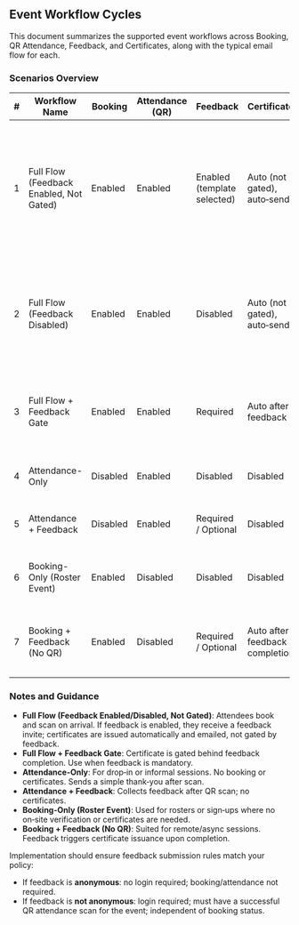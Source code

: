 ## Event Workflow Cycles

This document summarizes the supported event workflows across Booking, QR Attendance, Feedback, and Certificates, along with the typical email flow for each.

### Scenarios Overview

| # | Workflow Name | Booking | Attendance (QR) | Feedback | Certificate | Typical Email Flow |
|---|---|---|---|---|---|---|
| 1 | Full Flow (Feedback Enabled, Not Gated) | Enabled | Enabled | Enabled (template selected) | Auto (not gated), auto‑send | Booking confirmation → Attendance QR → Feedback invite → Certificate generated → Certificate email sent |
| 2 | Full Flow (Feedback Disabled) | Enabled | Enabled | Disabled | Auto (not gated), auto‑send | Booking confirmation → Attendance QR → Certificate generated → Certificate email sent |
| 3 | Full Flow + Feedback Gate | Enabled | Enabled | Required | Auto after feedback | Booking confirmation → Reminder → Feedback invite → Certificate sent |
| 4 | Attendance-Only | Disabled | Enabled | Disabled | Disabled | QR scan → “Thanks for attending” message |
| 5 | Attendance + Feedback | Disabled | Enabled | Required / Optional | Disabled | QR scan → Feedback invite / confirmation |
| 6 | Booking-Only (Roster Event) | Enabled | Disabled | Disabled | Disabled | Booking confirmation → Reminder (no QR, no cert) |
| 7 | Booking + Feedback (No QR) | Enabled | Disabled | Required / Optional | Auto after feedback completion | Booking confirmation → Feedback invite → Certificate sent |

### Notes and Guidance

- **Full Flow (Feedback Enabled/Disabled, Not Gated)**: Attendees book and scan on arrival. If feedback is enabled, they receive a feedback invite; certificates are issued automatically and emailed, not gated by feedback.
- **Full Flow + Feedback Gate**: Certificate is gated behind feedback completion. Use when feedback is mandatory.
- **Attendance-Only**: For drop‑in or informal sessions. No booking or certificates. Sends a simple thank‑you after scan.
- **Attendance + Feedback**: Collects feedback after QR scan; no certificates.
- **Booking-Only (Roster Event)**: Used for rosters or sign‑ups where no on‑site verification or certificates are needed.
- **Booking + Feedback (No QR)**: Suited for remote/async sessions. Feedback triggers certificate issuance upon completion.

Implementation should ensure feedback submission rules match your policy:

- If feedback is **anonymous**: no login required; booking/attendance not required.
- If feedback is **not anonymous**: login required; must have a successful QR attendance scan for the event; independent of booking status.


